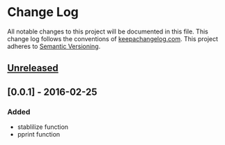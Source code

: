 # Change Log
All notable changes to this project will be documented in this file. This change log follows the conventions of [keepachangelog.com](http://keepachangelog.com/).
This project adheres to [Semantic Versioning](http://semver.org/).

## [Unreleased]

## [0.0.1] - 2016-02-25
### Added
- stablilize function
- pprint function

[Unreleased]: https://github.com/bluekezza/clj-stable-pprintg/compare/v0.0.1...HEAD
